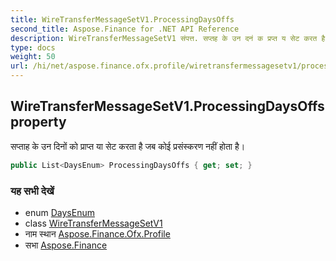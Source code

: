 ```yaml
---
title: WireTransferMessageSetV1.ProcessingDaysOffs
second_title: Aspose.Finance for .NET API Reference
description: WireTransferMessageSetV1 संपत्त. सप्तह के उन दनं क प्रप्त य सेट करत है जब कई प्रसंस्करण नहं हत है
type: docs
weight: 50
url: /hi/net/aspose.finance.ofx.profile/wiretransfermessagesetv1/processingdaysoffs/
---
```

## WireTransferMessageSetV1.ProcessingDaysOffs property

सप्ताह के उन दिनों को प्राप्त या सेट करता है जब कोई प्रसंस्करण नहीं होता है।

```csharp
public List<DaysEnum> ProcessingDaysOffs { get; set; }
```

### यह सभी देखें

* enum [DaysEnum](../../daysenum/)
* class [WireTransferMessageSetV1](../)
* नाम स्थान [Aspose.Finance.Ofx.Profile](../../wiretransfermessagesetv1/)
* सभा [Aspose.Finance](../../../)


